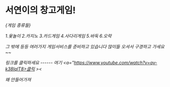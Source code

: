 <title>게임천국</title>

<h1>서연이의 창고게임!</h1>

<em>{게임 종류들}<em>


<p>1.윷놀이
2.카지노
3.카드게임
4.사다리게임
5.바둑
6.오락</p>
 그 밖에 등등 여러가지 게임서비스를 준비하고 있습니다 
 많이들 오셔서 구경하고 가세요 ~~
 
 
링크를 클릭하세요 ------ 여기 <a="https://www.youtube.com/watch?v=qv-k38lqlT8>클릭</a> ><
 
 
  왜 안들어가져
